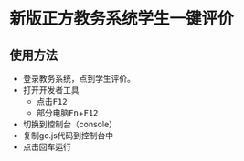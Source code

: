 # 新版正方教务系统学生一键评价
## 使用方法
+ 登录教务系统，点到学生评价。
+ 打开开发者工具 
  + 点击<kbd>F12</kbd>
  + 部分电脑<kbd>Fn</kbd>+<kbd>F12</kbd>
+ 切换到控制台（console）
+ 复制go.js代码到控制台中
+ 点击回车运行
